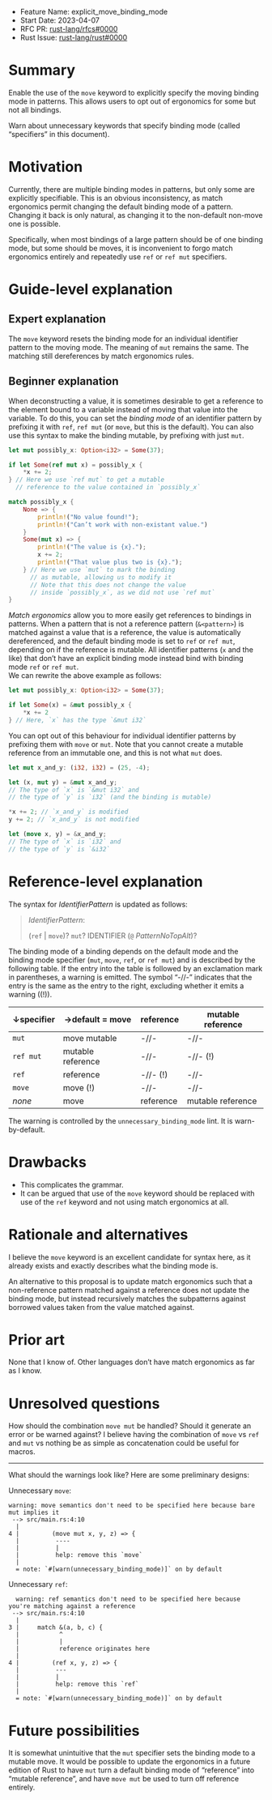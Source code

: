 - Feature Name: explicit_move_binding_mode
- Start Date: 2023-04-07
- RFC PR: [rust-lang/rfcs#0000](https://github.com/rust-lang/rfcs/pull/0000)
- Rust Issue: [rust-lang/rust#0000](https://github.com/rust-lang/rust/issues/0000)

# Summary
[summary]: #summary

Enable the use of the `move` keyword to explicitly specify the moving binding
mode in patterns. This allows users to opt out of ergonomics for some but not all bindings.

Warn about unnecessary keywords that specify binding mode (called “specifiers” in this document).

# Motivation
[motivation]: #motivation

Currently, there are multiple binding modes in patterns, but only some are explicitly specifiable.
This is an obvious inconsistency, as match ergonomics permit changing the
default binding mode of a pattern. Changing it back is only natural, as changing it
to the non-default non-move one is possible.

Specifically, when most bindings of a large pattern should be of one binding mode,
but some should be moves, it is inconvenient to forgo match ergonomics entirely
and repeatedly use `ref` or `ref mut` specifiers.

# Guide-level explanation
[guide-level-explanation]: #guide-level-explanation

## Expert explanation

The `move` keyword resets the binding mode for an individual identifier pattern
to the moving mode. The meaning of `mut` remains the same.
The matching still dereferences by match ergonomics rules.

## Beginner explanation

When deconstructing a value, it is sometimes desirable to get a reference to the
element bound to a variable instead of moving that value into the variable. To do
this, you can set the _binding mode_ of an identifier pattern by prefixing it with
`ref`, `ref mut` (or `move`, but this is the default). You can also use this syntax
to make the binding mutable, by prefixing with just `mut`.

```rust
let mut possibly_x: Option<i32> = Some(37);

if let Some(ref mut x) = possibly_x {
    *x += 2;
} // Here we use `ref mut` to get a mutable
  // reference to the value contained in `possibly_x`

match possibly_x {
    None => {
        println!("No value found!");
        println!("Can’t work with non-existant value.")
    }
    Some(mut x) => {
        println!("The value is {x}.");
        x += 2;
        println!("That value plus two is {x}.");
    } // Here we use `mut` to mark the binding
      // as mutable, allowing us to modify it
      // Note that this does not change the value
      // inside `possibly_x`, as we did not use `ref mut`
}
```

_Match ergonomics_ allow you to more easily get references to bindings in patterns.
When a pattern that is not a reference pattern (`&<pattern>`) is matched against a
value that is a reference, the value is automatically dereferenced, and the default
binding mode is set to `ref` or `ref mut`, depending on if the reference is mutable.
All identifier patterns (`x` and the like) that don’t have an explicit binding mode
instead bind with binding mode `ref` or `ref mut`.  
We can rewrite the above example as follows:

```rust
let mut possibly_x: Option<i32> = Some(37);

if let Some(x) = &mut possibly_x {
    *x += 2
} // Here, `x` has the type `&mut i32`
```

You can opt out of this behaviour for individual identifier patterns by prefixing
them with `move` or `mut`. Note that you cannot create a mutable reference from an
immutable one, and this is not what `mut` does.

```rust
let mut x_and_y: (i32, i32) = (25, -4);

let (x, mut y) = &mut x_and_y;
// The type of `x` is `&mut i32` and
// the type of `y` is `i32` (and the binding is mutable)

*x += 2; // `x_and_y` is modified
y += 2; // `x_and_y` is not modified

let (move x, y) = &x_and_y;
// The type of `x` is `i32` and
// the type of `y` is `&i32`
```

# Reference-level explanation
[reference-level-explanation]: #reference-level-explanation

The syntax for _IdentifierPattern_ is updated as follows:
> _IdentifierPattern_:
> 
> (`ref` | `move`)? `mut`? IDENTIFIER (`@` _PatternNoTopAlt_)?

The binding mode of a binding depends on the default mode and
the binding mode specifier (`mut`, `move`, `ref`, or `ref mut`)
and is described by the following table. If the entry into the table is 
followed by an exclamation mark in parentheses, a warning is emitted.
The symbol “-//-” indicates that the entry is the same as the entry to the right,
excluding whether it emits a warning ((!)).

| ↓specifier | →default = move   | reference | mutable reference |
|------------|-------------------|-----------|-------------------|
| `mut`      | move mutable      | -//-      | -//-              |
| `ref mut`  | mutable reference | -//-      | -//- (!)          |
| `ref`      | reference         | -//- (!)  | -//-              |
| `move`     | move (!)          | -//-      | -//-              |
| _none_     | move              | reference | mutable reference |

The warning is controlled by the `unnecessary_binding_mode` lint.
It is warn-by-default.

# Drawbacks
[drawbacks]: #drawbacks

- This complicates the grammar.
- It can be argued that use of the `move` keyword should be replaced with
  use of the `ref` keyword and not using match ergonomics at all.

# Rationale and alternatives
[rationale-and-alternatives]: #rationale-and-alternatives

I believe the `move` keyword is an excellent candidate for syntax here,
as it already exists and exactly describes what the binding mode is.

An alternative to this proposal is to update match ergonomics such that a non-reference
pattern matched against a reference does not update the binding mode, but instead
recursively matches the subpatterns against borrowed values taken from the value matched against.

# Prior art
[prior-art]: #prior-art

None that I know of. Other languages don’t have match ergonomics as far as I know.

# Unresolved questions
[unresolved-questions]: #unresolved-questions

How should the combination `move mut` be handled? Should it generate an error or be warned against?
I believe having the combination of `move` vs `ref` and `mut` vs nothing be as simple as concatenation
could be useful for macros.

---

What should the warnings look like?
Here are some preliminary designs:

Unnecessary `move`:
```
warning: move semantics don't need to be specified here because bare mut implies it
 --> src/main.rs:4:10
  |
4 |         (move mut x, y, z) => {
  |          ----
  |          |
  |          help: remove this `move`
  |
  = note: `#[warn(unnecessary_binding_mode)]` on by default
```

Unnecessary `ref`:
```
  warning: ref semantics don't need to be specified here because you're matching against a reference
 --> src/main.rs:4:10
  |
3 |     match &(a, b, c) {
  |           ^
  |           |
  |           reference originates here
  |
4 |         (ref x, y, z) => {
  |          ---
  |          |
  |          help: remove this `ref`
  |
  = note: `#[warn(unnecessary_binding_mode)]` on by default
```

# Future possibilities
[future-possibilities]: #future-possibilities

It is somewhat unintuitive that the `mut` specifier sets the binding mode to a mutable move.
It would be possible to update the ergonomics in a future edition of Rust to have `mut` turn
a default binding mode of “reference” into “mutable reference”, and have `move mut` be used
to turn off reference entirely.